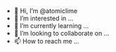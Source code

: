 - 👋 Hi, I’m @atomiclime
- 👀 I’m interested in ...
- 🌱 I’m currently learning ...
- 💞️ I’m looking to collaborate on ...
- 📫 How to reach me ...

<!---
atomiclime/atomiclime is a ✨ special ✨ repository because its `README.md` (this file) appears on your GitHub profile.
You can click the Preview link to take a look at your changes.
--->
